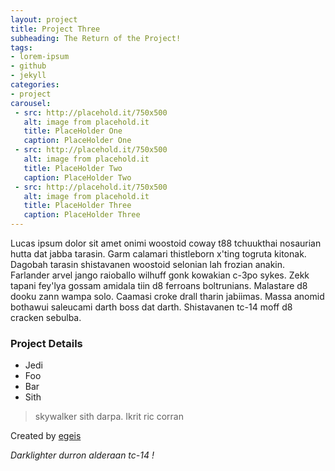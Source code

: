 ```yaml
---
layout: project 
title: Project Three
subheading: The Return of the Project!
tags: 
- lorem-ipsum
- github
- jekyll
categories:
- project
carousel:
 - src: http://placehold.it/750x500
   alt: image from placehold.it
   title: PlaceHolder One
   caption: PlaceHolder One
 - src: http://placehold.it/750x500
   alt: image from placehold.it
   title: PlaceHolder Two
   caption: PlaceHolder Two
 - src: http://placehold.it/750x500
   alt: image from placehold.it 
   title: PlaceHolder Three
   caption: PlaceHolder Three   
---
```

Lucas ipsum dolor sit amet onimi woostoid coway t88 tchuukthai nosaurian hutta dat jabba tarasin.<!--more--> Garm calamari thistleborn x'ting togruta kitonak. Dagobah tarasin shistavanen woostoid selonian lah frozian anakin. Farlander arvel jango raioballo wilhuff gonk kowakian c-3po sykes. Zekk tapani fey'lya gossam amidala tiin d8 ferroans boltrunians. Malastare d8 dooku zann wampa solo. Caamasi croke drall tharin jabiimas. Massa anomid bothawui saleucami darth boss dat darth. Shistavanen tc-14 moff d8 cracken sebulba.

### Project Details

 - Jedi
 - Foo
 - Bar
 - Sith

>  skywalker sith darpa. Ikrit ric corran 
	
Created by [egeis](https://github.com/egeis)

*Darklighter durron alderaan tc-14 !*
